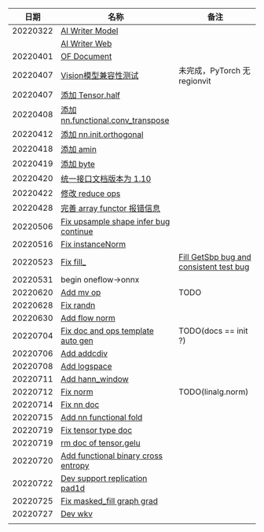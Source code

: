 
| 日期     | 名称                                                         | 备注                                                         |
| -------- | ------------------------------------------------------------ | ------------------------------------------------------------ |
| 20220322 | [AI Writer Model](https://github.com/Oneflow-Inc/OneCloud/pull/79) |                                                              |
|          | [AI Writer Web](https://github.com/Oneflow-Inc/OneCloud/pull/78) |                                                              |
| 20220401 | [OF Document](https://github.com/Oneflow-Inc/oneflow-documentation/pull/458) |                                                              |
| 20220407 | [Vision模型兼容性测试](https://github.com/Oneflow-Inc/OneTeam/issues/1271) | 未完成，PyTorch 无 regionvit                                 |
| 20220407 | [添加 Tensor.half](https://github.com/Oneflow-Inc/oneflow/pull/7971) |                                                              |
| 20220408 | [添加 nn.functional.conv_transpose](https://github.com/Oneflow-Inc/oneflow/pull/7991) |                                                              |
| 20220412 | [添加 nn.init.orthogonal](https://github.com/Oneflow-Inc/oneflow/pull/8009) |                                                              |
| 20220418 | [添加 amin](https://github.com/Oneflow-Inc/oneflow/pull/8042) |                                                              |
| 20220419 | [添加 byte](https://github.com/Oneflow-Inc/oneflow/pull/8053) |                                                              |
| 20220420 | [统一接口文档版本为 1.10](https://github.com/Oneflow-Inc/oneflow/pull/8058) |                                                              |
| 20220422 | [修改 reduce ops](https://github.com/Oneflow-Inc/oneflow/pull/8085) |                                                              |
| 20220428 | [完善 array functor 报错信息](https://github.com/Oneflow-Inc/oneflow/pull/8116) |                                                              |
| 20220506 | [Fix upsample shape infer bug continue](https://github.com/Oneflow-Inc/oneflow/pull/8159) |                                                              |
| 20220516 | [Fix instanceNorm](https://github.com/Oneflow-Inc/oneflow/pull/8246) |                                                              |
| 20220523 | [Fix fill_](https://github.com/Oneflow-Inc/oneflow/pull/8283) | [Fill GetSbp bug and consistent test bug](https://github.com/Oneflow-Inc/oneflow/pull/8576) |
| 20220531 | begin oneflow->onnx                                          |                                                              |
| 20220620 | [Add mv op](https://github.com/Oneflow-Inc/oneflow/pull/8445) | TODO                                                         |
| 20220628 | [Fix randn](https://github.com/Oneflow-Inc/oneflow/pull/8506/) |                                                              |
| 20220630 | [Add flow norm](https://github.com/Oneflow-Inc/oneflow/pull/8535) |                                                              |
| 20220704 | [Fix doc and ops template auto gen](https://github.com/Oneflow-Inc/oneflow/pull/8546) | TODO(docs == init ?)                                         |
| 20220706 | [Add addcdiv](https://github.com/Oneflow-Inc/oneflow/pull/8581) |                                                              |
| 20220708 | [Add logspace](https://github.com/Oneflow-Inc/oneflow/pull/8599) |                                                              |
| 20220711 | [Add hann_window](https://github.com/Oneflow-Inc/oneflow/pull/8615) |                                                              |
| 20220712 | [Fix norm](https://github.com/Oneflow-Inc/oneflow/pull/8629) | TODO(linalg.norm)                                            |
| 20220714 | [Fix nn doc](https://github.com/Oneflow-Inc/oneflow/pull/8650) |                                                              |
| 20220715 | [Add nn functional fold](https://github.com/Oneflow-Inc/oneflow/pull/8667) |                                                              |
| 20220719 | [Fix tensor type doc](https://github.com/Oneflow-Inc/oneflow/pull/8699) |                                                              |
| 20220719 | [rm doc of tensor.gelu](https://github.com/Oneflow-Inc/oneflow/pull/8696) |                                                              |
| 20220720 | [Add functional binary cross entropy](https://github.com/Oneflow-Inc/oneflow/pull/8708) |                                                              |
| 20220722 | [Dev support replication pad1d](https://github.com/Oneflow-Inc/oneflow/pull/8728) |                                                              |
| 20220725 | [Fix masked_fill graph grad](https://github.com/Oneflow-Inc/oneflow/pull/8742) |                                                              |
| 20220727 | [Dev wkv](https://github.com/Oneflow-Inc/oneflow/pull/8753)  |                                                              |
|          |                                                              |                                                              |

